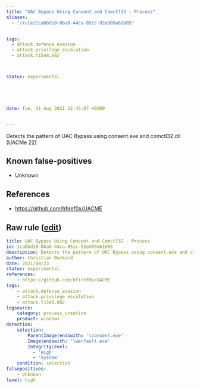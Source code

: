 ```yaml
---
title: "UAC Bypass Using Consent and Comctl32 - Process"
aliases:
  - "/rule/1ca6bd18-0ba0-44ca-851c-92ed89a61085"


tags:
  - attack.defense_evasion
  - attack.privilege_escalation
  - attack.t1548.002



status: experimental





date: Tue, 31 Aug 2021 12:45:07 +0200


---
```


Detects the pattern of UAC Bypass using consent.exe and comctl32.dll (UACMe 22)

<!--more-->


## Known false-positives

* Unknown



## References

* https://github.com/hfiref0x/UACME


## Raw rule ([edit](https://github.com/SigmaHQ/sigma/edit/master/rules/windows/process_creation/proc_creation_win_uac_bypass_consent_comctl32.yml))
```yaml
title: UAC Bypass Using Consent and Comctl32 - Process
id: 1ca6bd18-0ba0-44ca-851c-92ed89a61085
description: Detects the pattern of UAC Bypass using consent.exe and comctl32.dll (UACMe 22)
author: Christian Burkard
date: 2021/08/23
status: experimental
references:
    - https://github.com/hfiref0x/UACME
tags:
    - attack.defense_evasion
    - attack.privilege_escalation
    - attack.t1548.002
logsource:
    category: process_creation
    product: windows
detection:
    selection:
        ParentImage|endswith: '\consent.exe'
        Image|endswith: '\werfault.exe'
        IntegrityLevel:
          - 'High'
          - 'System'
    condition: selection
falsepositives:
    - Unknown
level: high

```
